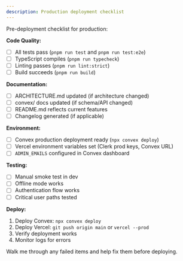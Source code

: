 ```yaml
---
description: Production deployment checklist
---
```


Pre-deployment checklist for production:

**Code Quality:**

- [ ] All tests pass (`pnpm run test` and `pnpm run test:e2e`)
- [ ] TypeScript compiles (`pnpm run typecheck`)
- [ ] Linting passes (`pnpm run lint:strict`)
- [ ] Build succeeds (`pnpm run build`)

**Documentation:**

- [ ] ARCHITECTURE.md updated (if architecture changed)
- [ ] convex/ docs updated (if schema/API changed)
- [ ] README.md reflects current features
- [ ] Changelog generated (if applicable)

**Environment:**

- [ ] Convex production deployment ready (`npx convex deploy`)
- [ ] Vercel environment variables set (Clerk prod keys, Convex URL)
- [ ] `ADMIN_EMAILS` configured in Convex dashboard

**Testing:**

- [ ] Manual smoke test in dev
- [ ] Offline mode works
- [ ] Authentication flow works
- [ ] Critical user paths tested

**Deploy:**

1. Deploy Convex: `npx convex deploy`
2. Deploy Vercel: `git push origin main` or `vercel --prod`
3. Verify deployment works
4. Monitor logs for errors

Walk me through any failed items and help fix them before deploying.
